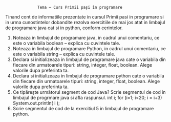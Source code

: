                   Tema – Curs Primii pași în programare

Tinand cont de informatiile prezentate in cursul Primii pasi in programare
si in urma cunostintelor dobandite rezolva exercitiile de mai jos atat in
limbajul de programare java cat si in python, conform cerintelor.
1. Noteaza in limbajul de programare java, in cadrul unui comentariu, ce
este o variabila boolean – explica cu cuvintele tale.
2. Noteaza in limbajul de programare Python, in cadrul unui comentariu,
ce este o variabila string – explica cu cuvintele tale.
3. Declara si initializeaza in limbajul de programare java cate o variabila
din fiecare din urmatoarele tipuri: string, integer, float, boolean. Alege
valorile dupa preferinta ta.
4. Declara si initializeaza in limbajul de programare python cate o
variabila din fiecare din urmatoarele tipuri: string, integer, float,
boolean. Alege valorile dupa preferinta ta.
5. Ce tipăreşte următorul segment de cod Java? Scrie segmentul de cod
in limbajul de progrmare java si afla raspunsul.
int i;
for (i=1; i<20; i = i+3)
System.out.println( i );
6. Scrie segmentul de cod de la exercitiul 5 in limbajul de programare
python.